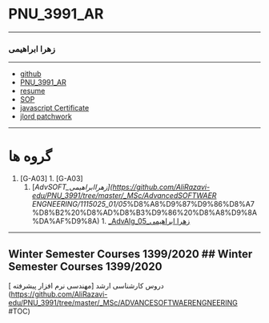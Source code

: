 # PNU_3991_AR
---------	---------
### زهرا ابراهیمی
 	 
---	---
- [github](https://github.com/ebrahimiz)	
- [PNU_3991_AR](https://github.com/ebrahimiz/PNU_3991_AR)	
- [resume](https://ebrahimiz.github.io)
- [SOP](https://github.com/ebrahimiz/SOP) 	
- [javascript Certificate](https://github.com/ebrahimiz/PNU_3991_AR/blob/main/JSceritificate.pdf)	
- [jlord patchwork](https://github.com/ebrahimiz/PNU_3991_AR/blob/main/patchwork.jpg)
  	  
------------------	------------------
#  گروه ها
1. [G-A03]	1. [G-A03]
    1. [_AdvSOFT_زهراابراهیمی](https://github.com/AliRazavi-edu/PNU_3991/tree/master/_MSc/AdvancedSOFTWAER ENGNEERING/1115025_01/05_%D8%A8%D9%87%D9%86%D8%A7%D8%B2%20%D8%AD%D8%B3%D9%86%20%D8%A8%D9%8A%DA%AF%D9%8A)    	    1. [_AdvAlg_05_زهرا ابراهیمی ](https://github.com/AliRazavi-edu/PNU_3991/tree/master/_MSc/ADVANCESOFTWAERENGNEERING/1115025_01/05_%D8%A8%D9%87%D9%86%D8%A7%D8%B2%20%D8%AD%D8%B3%D9%86%20%D8%A8%D9%8A%DA%AF%D9%8A)    
      
------------------	------------------
## Winter Semester Courses 1399/2020	## Winter Semester Courses 1399/2020

 دروس کارشناسی ارشد
[مهندسی نرم افزار پیشرفته ](https://github.com/AliRazavi-edu/PNU_3991/tree/master/_MSc/ADVANCESOFTWAERENGNEERING #TOC)

